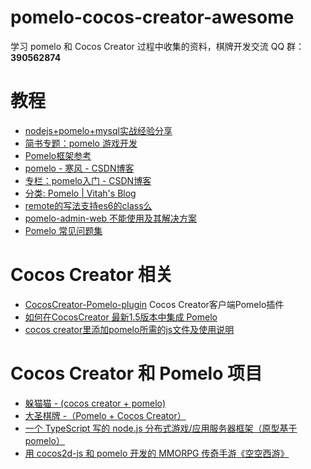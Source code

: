 # pomelo-cocos-creator-awesome
学习 pomelo 和 Cocos Creator 过程中收集的资料，棋牌开发交流 QQ 群：**390562874**

# 教程
+ [nodejs+pomelo+mysql实战经验分享](https://cnodejs.org/topic/582e992f0249714d79d41a74)
+ [简书专题：pomelo 游戏开发](http://www.jianshu.com/c/f42580039b45)
+ [Pomelo框架参考](http://www.jianshu.com/p/dJxnFT)
+ [pomelo - 寒风 - CSDN博客](http://blog.csdn.net/xufeng0991/article/category/3173009)
+ [专栏：pomelo入门 - CSDN博客](http://blog.csdn.net/column/details/pomelo.html)
+ [分类: Pomelo | Vitah's Blog](http://www.vitah.net/categories/Pomelo/)
+ [remote的写法支持es6的class么](https://github.com/NetEase/pomelo/issues/869)
+ [pomelo-admin-web 不能使用及其解决方案](https://github.com/itenyh/pomelo_admin_web_glue)
+ [Pomelo 常见问题集](https://cnodejs.org/topic/51ca033873c638f370e9cce5)

# Cocos Creator 相关
+ [CocosCreator-Pomelo-plugin](https://github.com/tumobi/CocosCreator-Pomelo-plugin) Cocos Creator客户端Pomelo插件
+ [如何在CocosCreator 最新1.5版本中集成 Pomelo](http://www.jianshu.com/p/c64f7607adee)
+ [cocos creator里添加pomelo所需的js文件及使用说明](https://github.com/isghost/pomelococoscreator)

# Cocos Creator 和 Pomelo 项目
+ [躲猫猫 - (cocos creator + pomelo)](https://github.com/wohow/peekaboo-master)
+ [大圣棋牌 -（Pomelo + Cocos Creator）](https:/github.com/ligun123/chess)
+ [一个 TypeScript 写的 node.js 分布式游戏/应用服务器框架（原型基于pomelo）](https://github.com/node-pinus/pinus)
+ [用 cocos2d-js 和 pomelo 开发的 MMORPG 传奇手游《空空西游》](https://github.com/linyouhappy/kongkongxiyou)
